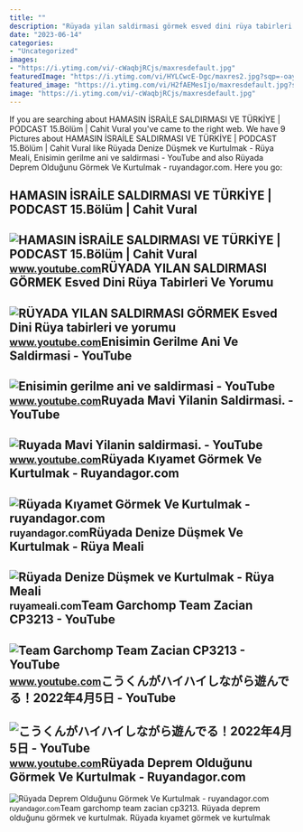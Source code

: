 ```yaml
---
title: ""
description: "Rüyada yilan saldirmasi görmek esved dini rüya tabirleri ve yorumu"
date: "2023-06-14"
categories:
- "Uncategorized"
images:
- "https://i.ytimg.com/vi/-cWaqbjRCjs/maxresdefault.jpg"
featuredImage: "https://i.ytimg.com/vi/HYLCwcE-Dgc/maxres2.jpg?sqp=-oaymwEoCIAKENAF8quKqQMcGADwAQH4AYwCgALgA4oCDAgAEAEYRSBHKGUwDw==&amp;rs=AOn4CLC_ulBvmvqa2cf2uT56Qfk3FCYaDA"
featured_image: "https://i.ytimg.com/vi/H2fAEMesIjo/maxresdefault.jpg?sqp=-oaymwEmCIAKENAF8quKqQMa8AEB-AH-CYAC0AWKAgwIABABGGUgXyhTMA8=&amp;rs=AOn4CLCJYSghky0o-ilndxvg6fCYAda1ug"
image: "https://i.ytimg.com/vi/-cWaqbjRCjs/maxresdefault.jpg"
---
```


If you are searching about HAMASIN İSRAİLE SALDIRMASI VE TÜRKİYE | PODCAST 15.Bölüm | Cahit Vural you've came to the right web. We have 9 Pictures about HAMASIN İSRAİLE SALDIRMASI VE TÜRKİYE | PODCAST 15.Bölüm | Cahit Vural like Rüyada Denize Düşmek ve Kurtulmak - Rüya Meali, Enisimin gerilme ani ve saldirmasi - YouTube and also Rüyada Deprem Olduğunu Görmek Ve Kurtulmak - ruyandagor.com. Here you go:

HAMASIN İSRAİLE SALDIRMASI VE TÜRKİYE | PODCAST 15.Bölüm | Cahit Vural
----------------------------------------------------------------------

 ![HAMASIN İSRAİLE SALDIRMASI VE TÜRKİYE | PODCAST 15.Bölüm | Cahit Vural](https://i.ytimg.com/vi/-cWaqbjRCjs/maxresdefault.jpg) <small>www.youtube.com</small>RÜYADA YILAN SALDIRMASI GÖRMEK Esved Dini Rüya Tabirleri Ve Yorumu
------------------------------------------------------------------

 ![RÜYADA YILAN SALDIRMASI GÖRMEK Esved Dini Rüya tabirleri ve yorumu](https://i.ytimg.com/vi/Uk6hCexwvFc/maxresdefault.jpg?sqp=-oaymwEmCIAKENAF8quKqQMa8AEB-AHUBoAC4AOKAgwIABABGEkgTyhlMA8=&rs=AOn4CLCGfBDJ-nmcOvsw1NdAzbOcUmWC3A) <small>www.youtube.com</small>Enisimin Gerilme Ani Ve Saldirmasi - YouTube
--------------------------------------------

 ![Enisimin gerilme ani ve saldirmasi - YouTube](https://i.ytimg.com/vi/1fbE1eZPsRA/maxresdefault.jpg?sqp=-oaymwEmCIAKENAF8quKqQMa8AEB-AHIAYAC6AKKAgwIABABGGUgVihAMA8=&rs=AOn4CLBVTp-Wx66FkgWQxemppEcr9q2mHQ) <small>www.youtube.com</small>Ruyada Mavi Yilanin Saldirmasi. - YouTube
-----------------------------------------

 ![Ruyada Mavi Yilanin saldirmasi. - YouTube](https://i.ytimg.com/vi/4SRfTVe1pFc/maxresdefault.jpg?sqp=-oaymwEmCIAKENAF8quKqQMa8AEB-AHUBoAC4AOKAgwIABABGBMgTyh_MA8=&rs=AOn4CLDhX6HtqVu-KZ2Kf3N4ySd5lv94CA) <small>www.youtube.com</small>Rüyada Kıyamet Görmek Ve Kurtulmak - Ruyandagor.com
---------------------------------------------------

 ![Rüyada Kıyamet Görmek Ve Kurtulmak - ruyandagor.com](https://images.ruyandagor.com/2017/05/kiyamet-gormek-ve-kurtulmak-1637.jpg) <small>ruyandagor.com</small>Rüyada Denize Düşmek Ve Kurtulmak - Rüya Meali
----------------------------------------------

 ![Rüyada Denize Düşmek ve Kurtulmak - Rüya Meali](http://ruyameali.com/wp-content/uploads/2025/01/1-13.jpg) <small>ruyameali.com</small>Team Garchomp Team Zacian CP3213 - YouTube
------------------------------------------

 ![Team Garchomp Team Zacian CP3213 - YouTube](https://i.ytimg.com/vi/HYLCwcE-Dgc/maxres2.jpg?sqp=-oaymwEoCIAKENAF8quKqQMcGADwAQH4AYwCgALgA4oCDAgAEAEYRSBHKGUwDw==&rs=AOn4CLC_ulBvmvqa2cf2uT56Qfk3FCYaDA) <small>www.youtube.com</small>こうくんがハイハイしながら遊んでる！2022年4月5日 - YouTube
-------------------------------------

 ![こうくんがハイハイしながら遊んでる！2022年4月5日 - YouTube](https://i.ytimg.com/vi/H2fAEMesIjo/maxresdefault.jpg?sqp=-oaymwEmCIAKENAF8quKqQMa8AEB-AH-CYAC0AWKAgwIABABGGUgXyhTMA8=&rs=AOn4CLCJYSghky0o-ilndxvg6fCYAda1ug) <small>www.youtube.com</small>Rüyada Deprem Olduğunu Görmek Ve Kurtulmak - Ruyandagor.com
-----------------------------------------------------------

 ![Rüyada Deprem Olduğunu Görmek Ve Kurtulmak - ruyandagor.com](https://images.ruyandagor.com/2017/04/deprem-oldugunu-gormek-ve-kurtulmak-1546.jpg) <small>ruyandagor.com</small>Team garchomp team zacian cp3213. Rüyada deprem olduğunu görmek ve kurtulmak. Rüyada kıyamet görmek ve kurtulmak
